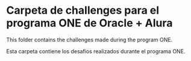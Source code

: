 # Carpeta de challenges para el programa ONE de Oracle + Alura


This folder contains the challenges made during the program ONE.

Esta carpeta contiene los desafios realizados durante el programa ONE.
